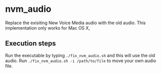 # nvm_audio
Replace the exisiting New Voice Media audio with the old audio. This implementation only works for Mac OS X,

## Execution steps
Run the executable by typing `./fix_nvm_audio.sh` and this will use the old audio. 
Run `./fix_nvm_audio.sh -i /path/to/file` to move your own audio file.
